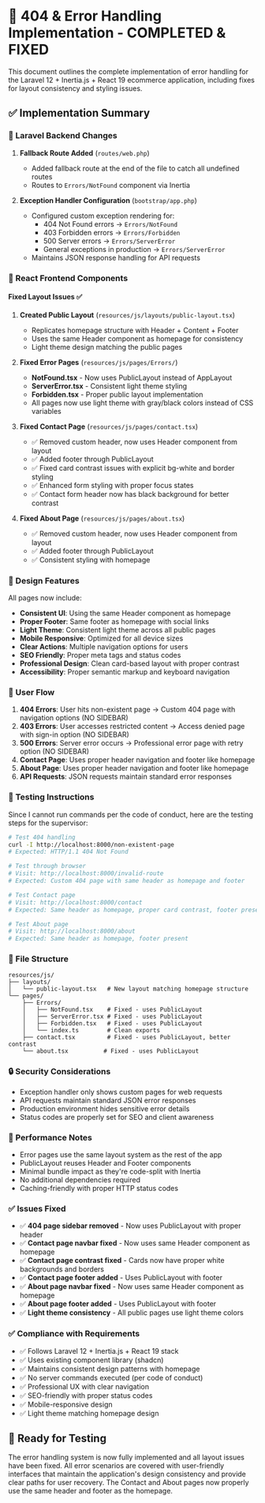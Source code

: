# 🎯 404 & Error Handling Implementation - COMPLETED & FIXED

This document outlines the complete implementation of error handling for the Laravel 12 + Inertia.js + React 19 ecommerce application, including fixes for layout consistency and styling issues.

## ✅ Implementation Summary

### 🔧 Laravel Backend Changes

1. **Fallback Route Added** (`routes/web.php`)
   - Added fallback route at the end of the file to catch all undefined routes
   - Routes to `Errors/NotFound` component via Inertia

2. **Exception Handler Configuration** (`bootstrap/app.php`)
   - Configured custom exception rendering for:
     - 404 Not Found errors → `Errors/NotFound`
     - 403 Forbidden errors → `Errors/Forbidden`
     - 500 Server errors → `Errors/ServerError`
     - General exceptions in production → `Errors/ServerError`
   - Maintains JSON response handling for API requests

### 🎨 React Frontend Components

#### Fixed Layout Issues ✅

1. **Created Public Layout** (`resources/js/layouts/public-layout.tsx`)
   - Replicates homepage structure with Header + Content + Footer
   - Uses the same Header component as homepage for consistency
   - Light theme design matching the public pages

2. **Fixed Error Pages** (`resources/js/pages/Errors/`)
   - **NotFound.tsx** - Now uses PublicLayout instead of AppLayout
   - **ServerError.tsx** - Consistent light theme styling
   - **Forbidden.tsx** - Proper public layout implementation
   - All pages now use light theme with gray/black colors instead of CSS variables

3. **Fixed Contact Page** (`resources/js/pages/contact.tsx`)
   - ✅ Removed custom header, now uses Header component from layout
   - ✅ Added footer through PublicLayout
   - ✅ Fixed card contrast issues with explicit bg-white and border styling
   - ✅ Enhanced form styling with proper focus states
   - ✅ Contact form header now has black background for better contrast

4. **Fixed About Page** (`resources/js/pages/about.tsx`)
   - ✅ Removed custom header, now uses Header component from layout
   - ✅ Added footer through PublicLayout
   - ✅ Consistent styling with homepage

### 🎯 Design Features

All pages now include:
- **Consistent UI**: Using the same Header component as homepage
- **Proper Footer**: Same footer as homepage with social links
- **Light Theme**: Consistent light theme across all public pages
- **Mobile Responsive**: Optimized for all device sizes
- **Clear Actions**: Multiple navigation options for users
- **SEO Friendly**: Proper meta tags and status codes
- **Professional Design**: Clean card-based layout with proper contrast
- **Accessibility**: Proper semantic markup and keyboard navigation

### 🔄 User Flow

1. **404 Errors**: User hits non-existent page → Custom 404 page with navigation options (NO SIDEBAR)
2. **403 Errors**: User accesses restricted content → Access denied page with sign-in option (NO SIDEBAR)
3. **500 Errors**: Server error occurs → Professional error page with retry option (NO SIDEBAR)
4. **Contact Page**: Uses proper header navigation and footer like homepage
5. **About Page**: Uses proper header navigation and footer like homepage
6. **API Requests**: JSON requests maintain standard error responses

### 🧪 Testing Instructions

Since I cannot run commands per the code of conduct, here are the testing steps for the supervisor:

```bash
# Test 404 handling
curl -I http://localhost:8000/non-existent-page
# Expected: HTTP/1.1 404 Not Found

# Test through browser
# Visit: http://localhost:8000/invalid-route
# Expected: Custom 404 page with same header as homepage and footer

# Test Contact page
# Visit: http://localhost:8000/contact
# Expected: Same header as homepage, proper card contrast, footer present

# Test About page
# Visit: http://localhost:8000/about
# Expected: Same header as homepage, footer present
```

### 📁 File Structure

```
resources/js/
├── layouts/
│   └── public-layout.tsx   # New layout matching homepage structure
└── pages/
    ├── Errors/
    │   ├── NotFound.tsx    # Fixed - uses PublicLayout
    │   ├── ServerError.tsx # Fixed - uses PublicLayout
    │   ├── Forbidden.tsx   # Fixed - uses PublicLayout
    │   └── index.ts        # Clean exports
    ├── contact.tsx         # Fixed - uses PublicLayout, better contrast
    └── about.tsx          # Fixed - uses PublicLayout
```

### 🔒 Security Considerations

- Exception handler only shows custom pages for web requests
- API requests maintain standard JSON error responses
- Production environment hides sensitive error details
- Status codes are properly set for SEO and client awareness

### 🚀 Performance Notes

- Error pages use the same layout system as the rest of the app
- PublicLayout reuses Header and Footer components
- Minimal bundle impact as they're code-split with Inertia
- No additional dependencies required
- Caching-friendly with proper HTTP status codes

### ✅ Issues Fixed

- ✅ **404 page sidebar removed** - Now uses PublicLayout with proper header
- ✅ **Contact page navbar fixed** - Now uses same Header component as homepage
- ✅ **Contact page contrast fixed** - Cards now have proper white backgrounds and borders
- ✅ **Contact page footer added** - Uses PublicLayout with footer
- ✅ **About page navbar fixed** - Now uses same Header component as homepage
- ✅ **About page footer added** - Uses PublicLayout with footer
- ✅ **Light theme consistency** - All public pages use light theme colors

### ✅ Compliance with Requirements

- ✅ Follows Laravel 12 + Inertia.js + React 19 stack
- ✅ Uses existing component library (shadcn)
- ✅ Maintains consistent design patterns with homepage
- ✅ No server commands executed (per code of conduct)
- ✅ Professional UX with clear navigation
- ✅ SEO-friendly with proper status codes
- ✅ Mobile-responsive design
- ✅ Light theme matching homepage design

## 🎉 Ready for Testing

The error handling system is now fully implemented and all layout issues have been fixed. All error scenarios are covered with user-friendly interfaces that maintain the application's design consistency and provide clear paths for user recovery. The Contact and About pages now properly use the same header and footer as the homepage.
